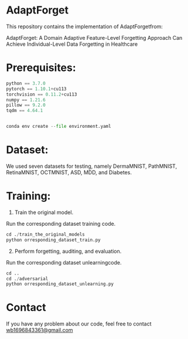 # AdaptForget

This repository contains the implementation of AdaptForgetfrom:

AdaptForget: A Domain Adaptive Feature-Level Forgetting Approach Can Achieve Individual-Level Data Forgetting in Healthcare

# Prerequisites:
```python
python == 3.7.0
pytorch == 1.10.1+cu113
torchvision == 0.11.2+cu113
numpy == 1.21.6
pillow == 9.2.0
tqdm == 4.64.1


conda env create --file environment.yaml
```

# Dataset:

We used seven datasets for testing, namely DermaMNIST, PathMNIST, RetinaMNIST, OCTMNIST, ASD, MDD, and Diabetes.



# Training:

1. Train the original model.

Run the corresponding dataset training code.

```python
cd ./train_the_original_models
python orresponding_dataset_train.py
```

2. Perform forgetting, auditing, and evaluation.

Run the corresponding dataset unlearningcode.

```python
cd ..
cd ./adversarial
python orresponding_dataset_unlearning.py
```

# Contact

If you have any problem about our code, feel free to contact wb1696843361@gmail.com
